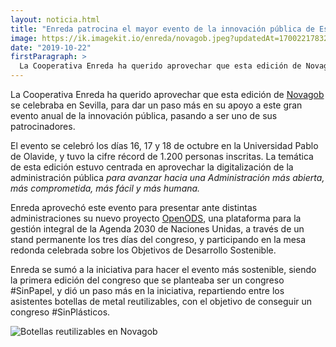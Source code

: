 ```yaml
---
layout: noticia.html
title: "Enreda patrocina el mayor evento de la innovación pública de España: Novagob 2019"
image: https://ik.imagekit.io/enreda/novagob.jpeg?updatedAt=1700221783296
date: "2019-10-22"
firstParagraph: >
  La Cooperativa Enreda ha querido aprovechar que esta edición de Novagob se celebraba en Sevilla, para dar un paso más en su apoyo a este gran evento anual de la innovación pública, pasando a ser uno de sus patrocinadores.
---
```


La Cooperativa Enreda ha querido aprovechar que esta edición de [Novagob](https://www.congresonovagob.com) se celebraba en Sevilla, para dar un paso más en su apoyo a este gran evento anual de la innovación pública, pasando a ser uno de sus patrocinadores.

El evento se celebró los días 16, 17 y 18 de octubre en la Universidad Pablo de Olavide, y tuvo la cifre récord de 1.200 personas inscritas. La temática de esta edición estuvo centrada en aprovechar la digitalización de la administración pública *para avanzar hacia una Administración más abierta, más comprometida, más fácil y más humana.*

Enreda aprovechó este evento para presentar ante distintas administraciones su nuevo proyecto [OpenODS](https://openods.es/), una plataforma para la gestión integral de la Agenda 2030 de Naciones Unidas, a través de un stand permanente los tres días del congreso, y participando en la mesa redonda celebrada sobre los Objetivos de Desarrollo Sostenible.

Enreda se sumó a la iniciativa para hacer el evento más sostenible, siendo la primera edición del congreso que se planteaba ser un congreso #SinPapel, y dió un paso más en la iniciativa, repartiendo entre los asistentes botellas de metal reutilizables, con el objetivo de conseguir un congreso #SinPlásticos.

![Botellas reutilizables en Novagob](https://ik.imagekit.io/enreda/novagob-2.jpeg?updatedAt=1700221888100)